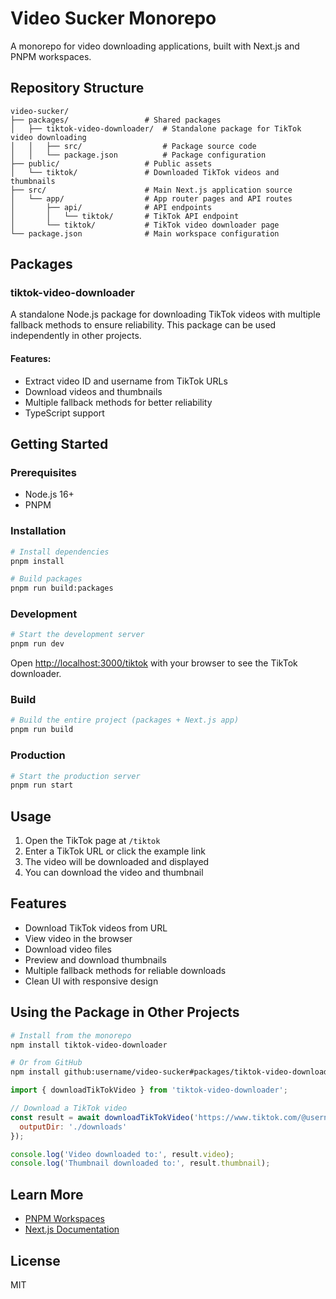 # Video Sucker Monorepo

A monorepo for video downloading applications, built with Next.js and PNPM workspaces.

## Repository Structure

```
video-sucker/
├── packages/                 # Shared packages
│   ├── tiktok-video-downloader/  # Standalone package for TikTok video downloading
│   │   ├── src/                  # Package source code
│   │   └── package.json          # Package configuration
├── public/                   # Public assets
│   └── tiktok/               # Downloaded TikTok videos and thumbnails
├── src/                      # Main Next.js application source
│   └── app/                  # App router pages and API routes
│       ├── api/              # API endpoints
│       │   └── tiktok/       # TikTok API endpoint
│       └── tiktok/           # TikTok video downloader page
└── package.json              # Main workspace configuration
```

## Packages

### tiktok-video-downloader

A standalone Node.js package for downloading TikTok videos with multiple fallback methods to ensure reliability. This package can be used independently in other projects.

#### Features:
- Extract video ID and username from TikTok URLs
- Download videos and thumbnails
- Multiple fallback methods for better reliability
- TypeScript support

## Getting Started

### Prerequisites

- Node.js 16+
- PNPM

### Installation

```bash
# Install dependencies
pnpm install

# Build packages
pnpm run build:packages
```

### Development

```bash
# Start the development server
pnpm run dev
```

Open [http://localhost:3000/tiktok](http://localhost:3000/tiktok) with your browser to see the TikTok downloader.

### Build

```bash
# Build the entire project (packages + Next.js app)
pnpm run build
```

### Production

```bash
# Start the production server
pnpm run start
```

## Usage

1. Open the TikTok page at `/tiktok`
2. Enter a TikTok URL or click the example link
3. The video will be downloaded and displayed
4. You can download the video and thumbnail

## Features

- Download TikTok videos from URL
- View video in the browser
- Download video files
- Preview and download thumbnails
- Multiple fallback methods for reliable downloads
- Clean UI with responsive design

## Using the Package in Other Projects

```bash
# Install from the monorepo
npm install tiktok-video-downloader

# Or from GitHub
npm install github:username/video-sucker#packages/tiktok-video-downloader
```

```javascript
import { downloadTikTokVideo } from 'tiktok-video-downloader';

// Download a TikTok video
const result = await downloadTikTokVideo('https://www.tiktok.com/@username/video/1234567890', {
  outputDir: './downloads'
});

console.log('Video downloaded to:', result.video);
console.log('Thumbnail downloaded to:', result.thumbnail);
```

## Learn More

- [PNPM Workspaces](https://pnpm.io/workspaces)
- [Next.js Documentation](https://nextjs.org/docs)

## License

MIT
